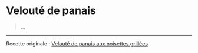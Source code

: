 # Velouté de panais

> ...

---

Recette originale : [Velouté de panais aux noisettes grillées](http://www.la-gourmandise-selon-angie.com/archives/2016/12/03/34570203.html#utm_medium=email&utm_source=notification&utm_campaign=poupougnette)
